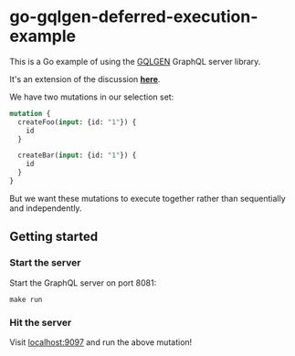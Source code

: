 # go-gqlgen-deferred-execution-example

This is a Go example of using the [GQLGEN](https://gqlgen.com/) GraphQL server
library.

It's an extension of the discussion [**here**](https://github.com/99designs/gqlgen/discussions/2600).

We have two mutations in our selection set:

```graphql
mutation {
  createFoo(input: {id: "1"}) {
    id
  }

  createBar(input: {id: "1"}) {
    id
  }
}
```

But we want these mutations to execute together rather than sequentially and 
independently.

## Getting started

### Start the server

Start the GraphQL server on port 8081:

```shell
make run
```

### Hit the server

Visit [localhost:9097](http://localhost:9097/) and run the above mutation!
